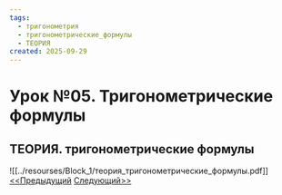 ```yaml
---
tags:
  - тригонометрия
  - тригонометрические_формулы
  - ТЕОРИЯ
created: 2025-09-29
---
```

# Урок №05. Тригонометрические формулы
## ТЕОРИЯ. тригонометрические формулы
![[../resourses/Block_1/теория_тригонометрические_формулы.pdf]]  
[<<Предыдущий](<Lesson 4>) [Следующий>>](<Lesson 6>)